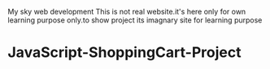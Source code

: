 My sky web development This is not real website.it's here only for own learning purpose only.to show project its imagnary site for learning purpose
# JavaScript-ShoppingCart-Project
